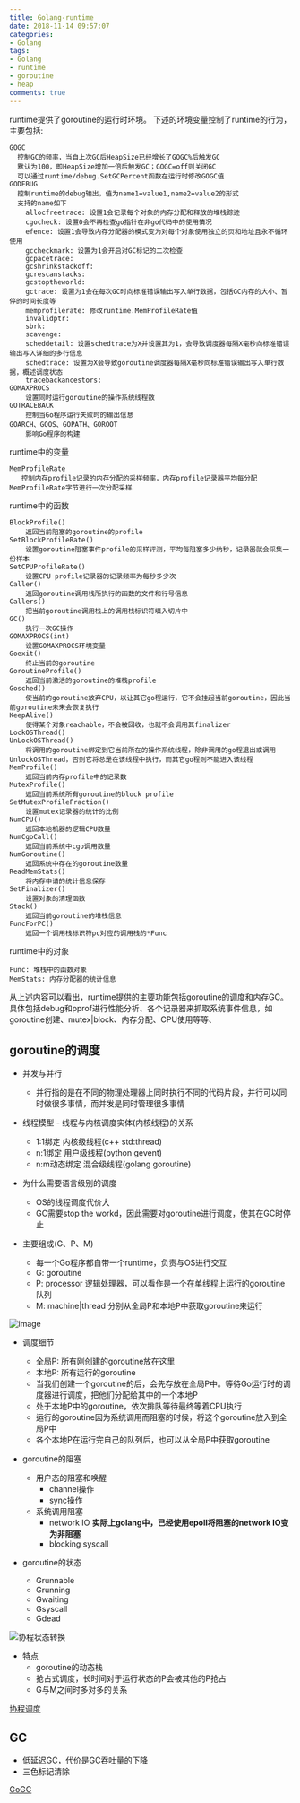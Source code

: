 ```yaml
---
title: Golang-runtime
date: 2018-11-14 09:57:07
categories:
- Golang
tags:
- Golang
- runtime
- goroutine
- heap
comments: true
---
```


runtime提供了goroutine的运行时环境。
下述的环境变量控制了runtime的行为，主要包括:

``` shell
GOGC
  控制GC的频率，当自上次GC后HeapSize已经增长了GOGC%后触发GC
  默认为100，即HeapSize增加一倍后触发GC；GOGC=off则关闭GC
  可以通过runtime/debug.SetGCPercent函数在运行时修改GOGC值
GODEBUG
  控制runtime的debug输出，值为name1=value1,name2=value2的形式
  支持的name如下
    allocfreetrace: 设置1会记录每个对象的内存分配和释放的堆栈踪迹
    cgocheck: 设置0会不再检查go指针在非go代码中的使用情况
    efence: 设置1会导致内存分配器的模式变为对每个对象使用独立的页和地址且永不循环使用
    gccheckmark: 设置为1会开启对GC标记的二次检查
    gcpacetrace:
    gcshrinkstackoff:
    gcrescanstacks:
    gcstoptheworld:
    gctrace: 设置为1会在每次GC时向标准错误输出写入单行数据，包括GC内存的大小、暂停的时间长度等
    memprofilerate: 修改runtime.MemProfileRate值
    invalidptr:
    sbrk:
    scavenge:
    scheddetail: 设置schedtrace为X并设置其为1，会导致调度器每隔X毫秒向标准错误输出写入详细的多行信息
    schedtrace: 设置为X会导致goroutine调度器每隔X毫秒向标准错误输出写入单行数据，概述调度状态
    tracebackancestors:
GOMAXPROCS
    设置同时运行goroutine的操作系统线程数
GOTRACEBACK
    控制当Go程序运行失败时的输出信息
GOARCH、GOOS、GOPATH、GOROOT
    影响Go程序的构建
```

runtime中的变量

```shell
MemProfileRate
   控制内存profile记录的内存分配的采样频率，内存profile记录器平均每分配MemProfileRate字节进行一次分配采样
```

runtime中的函数

```shell
BlockProfile()
    返回当前阻塞的goroutine的profile
SetBlockProfileRate()
    设置goroutine阻塞事件profile的采样评测，平均每阻塞多少纳秒，记录器就会采集一份样本
SetCPUProfileRate()
    设置CPU profile记录器的记录频率为每秒多少次
Caller()
    返回goroutine调用栈所执行的函数的文件和行号信息
Callers()
    把当前goroutine调用栈上的调用栈标识符填入切片中
GC()
    执行一次GC操作
GOMAXPROCS(int)
    设置GOMAXPROCS环境变量
Goexit()
    终止当前的goroutine
GoroutineProfile()
    返回当前激活的goroutine的堆栈profile
Gosched()
    使当前的goroutine放弃CPU，以让其它go程运行，它不会挂起当前goroutine，因此当前goroutine未来会恢复执行
KeepAlive()
    使得某个对象reachable，不会被回收，也就不会调用其finalizer
LockOSThread()
UnLockOSThread()
    将调用的goroutine绑定到它当前所在的操作系统线程，除非调用的go程退出或调用UnlockOSThread，否则它将总是在该线程中执行，而其它go程则不能进入该线程
MemProfile()
    返回当前内存profile中的记录数
MutexProfile()
    返回当前系统所有goroutine的block profile
SetMutexProfileFraction()
    设置mutex记录器的统计的比例
NumCPU()
    返回本地机器的逻辑CPU数量
NumCgoCall()
    返回当前系统中cgo调用数量
NumGoroutine()
    返回系统中存在的goroutine数量
ReadMemStats()
    将内存申请的统计信息保存
SetFinalizer()
    设置对象的清理函数
Stack()
    返回当前goroutine的堆栈信息
FuncForPC()
    返回一个调用栈标识符pc对应的调用栈的*Func
```

runtime中的对象

```shell
Func: 堆栈中的函数对象
MemStats: 内存分配器的统计信息
```

从上述内容可以看出，runtime提供的主要功能包括goroutine的调度和内存GC。具体包括debug和pprof进行性能分析、各个记录器来抓取系统事件信息，如goroutine创建、mutex|block、内存分配、CPU使用等等、

## goroutine的调度

* 并发与并行
  * 并行指的是在不同的物理处理器上同时执行不同的代码片段，并行可以同时做很多事情，而并发是同时管理很多事情

* 线程模型 - 线程与内核调度实体(内核线程)的关系
  * 1:1绑定 内核级线程(c++ std:thread)
  * n:1绑定 用户级线程(python gevent)
  * n:m动态绑定 混合级线程(golang goroutine)

* 为什么需要语言级别的调度
  * OS的线程调度代价大
  * GC需要stop the workd，因此需要对goroutine进行调度，使其在GC时停止

* 主要组成(G、P、M)
  * 每一个Go程序都自带一个runtime，负责与OS进行交互
  * G: goroutine
  * P: processor 逻辑处理器，可以看作是一个在单线程上运行的goroutine队列
  * M: machine|thread 分别从全局P和本地P中获取goroutine来运行

![image](/images/goroutine调度之G、P、M.jpg)

* 调度细节
  * 全局P: 所有刚创建的goroutine放在这里
  * 本地P: 所有运行的goroutine
  * 当我们创建一个goroutine的后，会先存放在全局P中。等待Go运行时的调度器进行调度，把他们分配给其中的一个本地P
  * 处于本地P中的goroutine，依次排队等待最终等着CPU执行
  * 运行的goroutine因为系统调用而阻塞的时候，将这个goroutine放入到全局P中
  * 各个本地P在运行完自己的队列后，也可以从全局P中获取goroutine

* goroutine的阻塞
  * 用户态的阻塞和唤醒
    * channel操作
    * sync操作
  * 系统调用阻塞
    * network IO **实际上golang中，已经使用epoll将阻塞的network IO变为非阻塞**
    * blocking syscall

* goroutine的状态
  * Grunnable
  * Grunning
  * Gwaiting
  * Gsyscall
  * Gdead

![协程状态转换](/images/Goroutine状态转换.jpg)

* 特点
  * goroutine的动态栈
  * 抢占式调度，长时间对于运行状态的P会被其他的P抢占
  * G与M之间时多对多的关系

[协程调度](https://www.ardanlabs.com/blog/2018/08/scheduling-in-go-part1.html)

## GC

* 低延迟GC，代价是GC吞吐量的下降
* 三色标记清除

[GoGC](https://making.pusher.com/golangs-real-time-gc-in-theory-and-practice/)